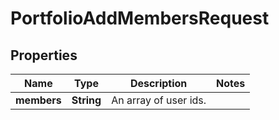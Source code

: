 # PortfolioAddMembersRequest

## Properties
Name | Type | Description | Notes
------------ | ------------- | ------------- | -------------
**members** | **String** | An array of user ids. | 
